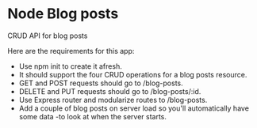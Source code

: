# Node Blog posts
CRUD API for blog posts

Here are the requirements for this app:
- Use npm init to create it afresh.
- It should support the four CRUD operations for a blog posts resource.
- GET and POST requests should go to /blog-posts.
- DELETE and PUT requests should go to /blog-posts/:id.
- Use Express router and modularize routes to /blog-posts.
- Add a couple of blog posts on server load so you'll automatically have some data -to look at when the server starts.
